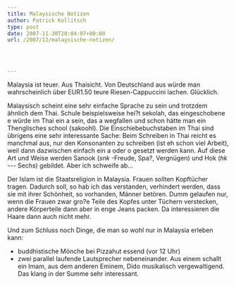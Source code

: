 ```yaml
---
title: Malaysische Notizen
author: Patrick Kollitsch
type: post
date: 2007-11-30T20:04:07+00:00
url: /2007/12/malaysische-notizen/




---
```

Malaysia ist teuer. Aus Thaisicht. Von Deutschland aus würde man wahrscheinlich über EUR1.50 teure Riesen-Cappuccini lachen. Glücklich.

Malaysisch scheint eine sehr einfache Sprache zu sein und trotzdem ähnlich dem Thai. Schule beispielsweise hei?t sekolah, das eingeschobene e würde im Thai ein a sein, das a wegfallen und schon hätte man ein Thenglisches school (sakoohl). Die Einschiebebuchstaben im Thai sind übrigens eine sehr interessante Sache: Beim Schreiben in Thai reicht es manchmal aus, nur den Konsonanten zu schreiben (ist eh schon viel Arbeit), weil dann dazwischen einfach ein a oder o gesetzt werden kann. Auf diese Art und Weise werden Sanook (_snk_ -Freude, Spa?, Vergnügen) und Hok (_hk_ --- Sechs) gebildet. Aber ich schweife ab...

Der Islam ist die Staatsreligion in Malaysia. Frauen sollten Kopftücher tragen. Dadurch soll, so hab ich das verstanden, verhindert werden, dass sie mit ihrer Schönheit, so vorhanden, Männer betören. Dumm gelaufen nur, wenn die Frauen zwar gro?e Teile des Kopfes unter Tüchern verstecken, andere Körperteile dann aber in enge Jeans packen. Da interessieren die Haare dann auch nicht mehr.

Und zum Schluss noch Dinge, die man so wohl nur in Malaysia erleben kann:

  * buddhistische Mönche bei Pizzahut essend (vor 12 Uhr)
  * zwei parallel laufende Lautsprecher nebeneinander. Aus einem schallt ein Imam, aus dem anderen Eminem, Dido musikalisch vergewaltigend. Das klang in der Summe sehr interessant.
